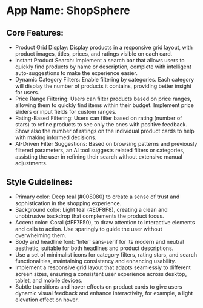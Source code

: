 # **App Name**: ShopSphere

## Core Features:

- Product Grid Display: Display products in a responsive grid layout, with product images, titles, prices, and ratings visible on each card.
- Instant Product Search: Implement a search bar that allows users to quickly find products by name or description, complete with intelligent auto-suggestions to make the experience easier.
- Dynamic Category Filters: Enable filtering by categories. Each category will display the number of products it contains, providing better insight for users.
- Price Range Filtering: Users can filter products based on price ranges, allowing them to quickly find items within their budget. Implement price sliders or input fields for custom ranges.
- Rating-Based Filtering: Users can filter based on rating (number of stars) to refine products to see only the ones with positive feedback. Show also the number of ratings on the individual product cards to help with making informed decisions.
- AI-Driven Filter Suggestions: Based on browsing patterns and previously filtered parameters, an AI tool suggests related filters or categories, assisting the user in refining their search without extensive manual adjustments.

## Style Guidelines:

- Primary color: Deep teal (#008080) to create a sense of trust and sophistication in the shopping experience.
- Background color: Light teal (#E0F8F8), creating a clean and unobtrusive backdrop that complements the product focus.
- Accent color: Coral (#FF7F50), to draw attention to interactive elements and calls to action. Use sparingly to guide the user without overwhelming them.
- Body and headline font: 'Inter' sans-serif for its modern and neutral aesthetic, suitable for both headlines and product descriptions. 
- Use a set of minimalist icons for category filters, rating stars, and search functionalities, maintaining consistency and enhancing usability.
- Implement a responsive grid layout that adapts seamlessly to different screen sizes, ensuring a consistent user experience across desktop, tablet, and mobile devices.
- Subtle transitions and hover effects on product cards to give users dynamic visual feedback and enhance interactivity, for example, a light elevation effect on hover.